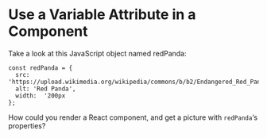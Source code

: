 # Use a Variable Attribute in a Component

Take a look at this JavaScript object named redPanda:

```
const redPanda = {
  src:  'https://upload.wikimedia.org/wikipedia/commons/b/b2/Endangered_Red_Panda.jpg',
  alt: 'Red Panda',
  width:  '200px
};
```

How could you render a React component, and get a picture with `redPanda`‘s properties?